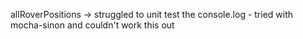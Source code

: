 allRoverPositions -> struggled to unit test the console.log - tried with mocha-sinon and couldn't work this out


